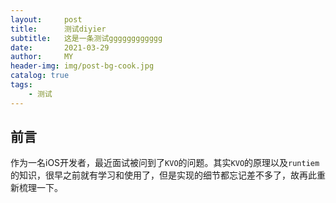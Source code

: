 ```yaml
---
layout:     post
title:      测试diyier
subtitle:   这是一条测试gggggggggggg
date:       2021-03-29
author:     MY
header-img: img/post-bg-cook.jpg
catalog: true
tags:
    - 测试
---
```


## 前言

作为一名iOS开发者，最近面试被问到了`KVO`的问题。其实`KVO`的原理以及`runtiem`的知识，很早之前就有学习和使用了，但是实现的细节都忘记差不多了，故再此重新梳理一下。
